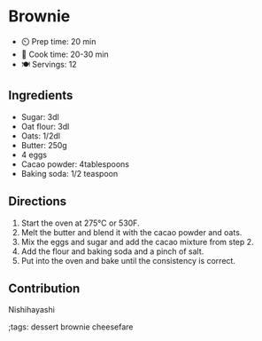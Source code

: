 # Brownie

- ⏲️ Prep time: 20 min
- 🍳 Cook time: 20-30 min
- 🍽️ Servings: 12

## Ingredients

- Sugar: 3dl
- Oat flour: 3dl
- Oats: 1/2dl
- Butter: 250g
- 4 eggs
- Cacao powder: 4tablespoons
- Baking soda: 1/2 teaspoon

## Directions

1. Start the oven at 275°C or 530F.
2. Melt the butter and blend it with the cacao powder and oats.
3. Mix the eggs and sugar and add the cacao mixture from step 2.
4. Add the flour and baking soda and a pinch of salt.
5. Put into the oven and bake until the consistency is correct.

## Contribution

Nishihayashi

;tags: dessert brownie cheesefare
